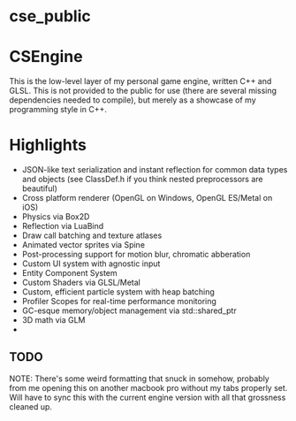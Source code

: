 # cse_public
# CSEngine
This is the low-level layer of my personal game engine, written C++ and GLSL.  This is not provided to the public for use (there are several missing dependencies needed to compile), but merely as a showcase of my programming style in C++.

# Highlights
- JSON-like text serialization and instant reflection for common data types and objects (see ClassDef.h if you think nested preprocessors are beautiful)
- Cross platform renderer (OpenGL on Windows, OpenGL ES/Metal on iOS)
- Physics via Box2D
- Reflection via LuaBind
- Draw call batching and texture atlases
- Animated vector sprites via Spine
- Post-processing support for motion blur, chromatic abberation
- Custom UI system with agnostic input 
- Entity Component System
- Custom Shaders via GLSL/Metal
- Custom, efficient particle system with heap batching
- Profiler Scopes for real-time performance monitoring
- GC-esque memory/object management via std::shared_ptr
- 3D math via GLM
- 

## TODO
NOTE:  There's some weird formatting that snuck in somehow, probably from me opening this on another macbook pro without my tabs properly set.  Will have to sync this with the current engine version with all that grossness cleaned up.  
